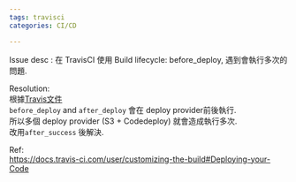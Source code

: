 ```yaml
---
tags: travisci
categories: CI/CD

---
```


<p>Issue desc :  在 TravisCI 使用 Build lifecycle: before_deploy, 遇到會執行多次的問題.</p>
<p>Resolution:<br>
根據<a href="https://docs.travis-ci.com/user/customizing-the-build#Deploying-your-Code">Travis文件</a><br>
<code>before_deploy</code> and <code>after_deploy</code> 會在 deploy  provider前後執行.<br>
所以多個 deploy provider (S3 + Codedeploy) 就會造成執行多次.<br>
改用<code>after_success</code> 後解決.</p>
<p>Ref:<br>
<a href="https://docs.travis-ci.com/user/customizing-the-build#Deploying-your-Code">https://docs.travis-ci.com/user/customizing-the-build#Deploying-your-Code</a></p>

